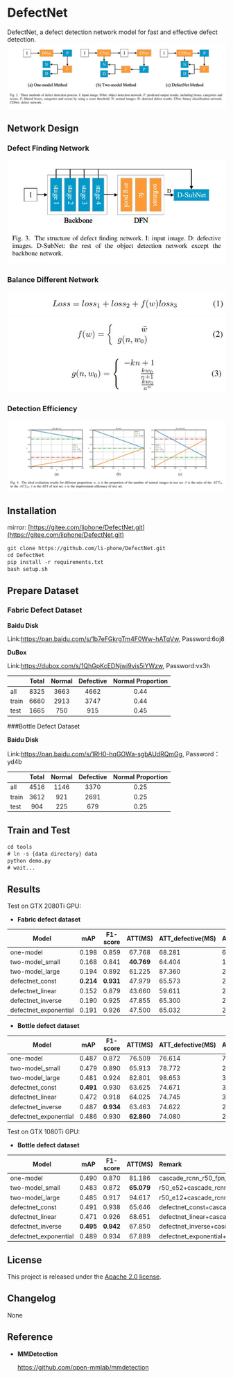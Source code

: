 # DefectNet
DefectNet, a defect detection network model for fast and effective defect detection. 
![Fig-01](imgs/1.jpg)

## Network Design

### Defect Finding Network
![Fig-02](imgs/2.jpg)

### Balance Different Network
![Fig-03-1](imgs/3-1.jpg)
![Fig-03-2](imgs/3-2.jpg)
![Fig-03-3](imgs/3-3.jpg)

### Detection Efficiency
![Fig-04](imgs/4.jpg)

## Installation
mirror: [https://gitee.com/liphone/DefectNet.git](https://gitee.com/liphone/DefectNet.git)


    git clone https://github.com/li-phone/DefectNet.git
    cd DefectNet
    pip install -r requirements.txt
    bash setup.sh
    
## Prepare Dataset

### Fabric Defect Dataset 

**Baidu Disk**

Link:https://pan.baidu.com/s/1b7eFGkrgTm4F0Ww-hATqVw, Password:6oj8

**DuBox**

Link:https://dubox.com/s/1QhGpKcEDNjwj9vis5iYWzw, Password:vx3h

|            | Total    | Normal   | Defective    | Normal Proportion |
|------------|:--------:|:--------:|:------------:|:-----------------:|
| all        | 8325     | 3663     | 4662         | 0.44              |
| train      | 6660     | 2913     | 3747         | 0.44              | 
| test       | 1665     | 750      | 915          | 0.45              |

###Bottle Defect Dataset
 
**Baidu Disk**

 Link:https://pan.baidu.com/s/1RH0-hqGOWa-sgbAUdRQmGg, Password：yd4b 

|            | Total    | Normal   | Defective    | Normal Proportion |
|------------|:--------:|:--------:|:------------:|:-----------------:|
| all        | 4516     | 1146     | 3370         | 0.25              |
| train      | 3612     | 921      | 2691         | 0.25              | 
| test       | 904      | 225      | 679          | 0.25              |
    
## Train and Test

    cd tools
    # ln -s {data directory} data 
    python demo.py
    # wait...

## Results

Test on GTX 2080Ti GPU: 

- **Fabric defect dataset**

| Model            | mAP    | F1-score   | ATT(MS)  | ATT_defective(MS)    | ATT_normal(MS)   | Remark |
|------------|:--------:|:--------:|:------------:|:-----------------|:-----------------|:-----------------|
|one-model         | 0.198 | 0.859 | 67.768   |     68.281    |    67.142  |cascade_rcnn_r50_fpn_1x|
|two-model_small| 0.168 | 0.841 | **40.769**   |      64.404      |      11.934     |r50_e52+cascade_rcnn_r50_fpn_1x| 
|two-model_large| 0.194 | 0.892 | 61.225      |      87.360      |      29.340      |r50_e12+cascade_rcnn_r50_fpn_1x| 
|defectnet_const| **0.214** | **0.931** | 47.979    |    65.573       |     26.513      |defectnet_const+cascade_rcnn_r50_fpn_1x| 
|defectnet_linear| 0.152 | 0.879 | 43.660   |    59.611   |     24.199    |defectnet_linear+cascade_rcnn_r50_fpn_1x| 
|defectnet_inverse| 0.190 | 0.925 | 47.855   |      65.300        |   26.572      |defectnet_inverse+cascade_rcnn_r50_fpn_1x| 
|defectnet_exponential| 0.191 | 0.926 | 47.500  |      65.032    |     26.110       |defectnet_exponential+cascade_rcnn_r50_fpn_1x| 

- **Bottle defect dataset**

| Model            | mAP    | F1-score   | ATT(MS)  | ATT_defective(MS)    | ATT_normal(MS)      | Remark |
|------------|:--------:|:--------:|:------------:|:-----------------|:-----------------|:-----------------|
|one-model         | 0.487 | 0.872 | 76.509   |   76.614  |     76.194    |cascade_rcnn_r50_fpn_1x|
|two-model_small| 0.479 | 0.890 | 65.913   |  78.772  |   27.107  |r50_e52+cascade_rcnn_r50_fpn_1x| 
|two-model_large| 0.481 | 0.924 | 82.801 |   98.653   |   34.962     |r50_e12+cascade_rcnn_r50_fpn_1x| 
|defectnet_const| **0.491** | 0.930 | 63.625  |  74.671  |  30.291  |defectnet_const+cascade_rcnn_r50_fpn_1x| 
|defectnet_linear| 0.472 | 0.918 | 64.025   |   74.745    |   31.676    |defectnet_linear+cascade_rcnn_r50_fpn_1x| 
|defectnet_inverse| 0.487 | **0.934** | 63.463   |  74.622     |    29.787     |defectnet_inverse+cascade_rcnn_r50_fpn_1x| 
|defectnet_exponential| 0.486 | 0.930 | **62.860**      |   74.080  |  29.001 |defectnet_exponential+cascade_rcnn_r50_fpn_1x| 

Test on GTX 1080Ti GPU: 

- **Bottle defect dataset**

| Model            | mAP    | F1-score   | ATT(MS)    | Remark |
|------------|:--------:|:--------:|:------------:|:-----------------|
|one-model         |  0.490 |  0.870 |  81.186         |cascade_rcnn_r50_fpn_1x|
|two-model_small|  0.483 |  0.872 | **65.079**     |r50_e52+cascade_rcnn_r50_fpn_1x| 
|two-model_large| 0.485 |  0.917 | 94.617     |r50_e12+cascade_rcnn_r50_fpn_1x| 
|defectnet_const| 0.491 |  0.938 |  65.646 |defectnet_const+cascade_rcnn_r50_fpn_1x| 
|defectnet_linear|  0.471 |  0.926 | 68.651    |defectnet_linear+cascade_rcnn_r50_fpn_1x| 
|defectnet_inverse| **0.495** | **0.942** |  67.850     |defectnet_inverse+cascade_rcnn_r50_fpn_1x| 
|defectnet_exponential|  0.489 | 0.934 | 67.889 |defectnet_exponential+cascade_rcnn_r50_fpn_1x| 

## License

This project is released under the [Apache 2.0 license](LICENSE).

## Changelog

None

## Reference

- **MMDetection**

    https://github.com/open-mmlab/mmdetection
